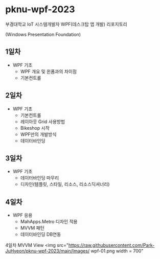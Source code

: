 # pknu-wpf-2023
부경대학교 IoT 시스템개발자 WPF(데스크탑 앱 개발) 리포지토리

(Windows Presentation Foundation)

## 1일차
- WPF 기초
	- WPF 개요 및 윈폼과의 차이점
	- 기본컨트롤
	
## 2일차
- WPF 기초
	- 기본컨트롤
	- 레이아웃 Grid 사용방법
	- Bikeshop 시작
	- WPF만의 개발방식
	- 데이터바인딩

## 3일차
- WPF 기초
	- 데이터바인딩 마무리
	- 디자인(템플릿, 스타일, 리소스, 리소스딕셔너리)
	
## 4일차
- WPF 응용
	- MahApps.Metro 디자인 적용
	- MVVM 패턴
	- 데이터바인딩 DB연동
	
4일차 MVVM View
<img src="https://raw.githubusercontent.com/Park-JuHyeon/pknu-wpf-2023/main/Images/
wpf-01.png width = 700"
	
	
	
	